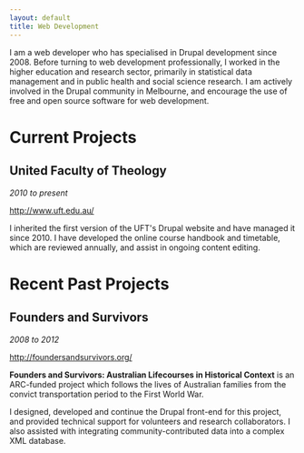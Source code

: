 ```yaml
---
layout: default
title: Web Development
---
```


I am a web developer who has specialised in Drupal development since 2008. Before turning to web development professionally, I worked in the higher education and research sector, primarily in statistical data management and in public health and social science research. I am actively involved in the Drupal community in Melbourne, and encourage the use of free and open source software for web development.

# Current Projects

## United Faculty of Theology

_2010 to present_

<http://www.uft.edu.au/>

I inherited the first version of the UFT's Drupal website and have managed it
since 2010. I have developed the online course handbook and timetable, which
are reviewed annually, and assist in ongoing content editing.

# Recent Past Projects

## Founders and Survivors

_2008 to 2012_

<http://foundersandsurvivors.org/>

**Founders and Survivors: Australian Lifecourses in Historical Context** is an
ARC-funded project which follows the lives of Australian families from the
convict transportation period to the First World War.

I designed, developed and continue the Drupal front-end for this project, and
provided technical support for volunteers and research collaborators. I also
assisted with integrating community-contributed data into a complex XML
database.
